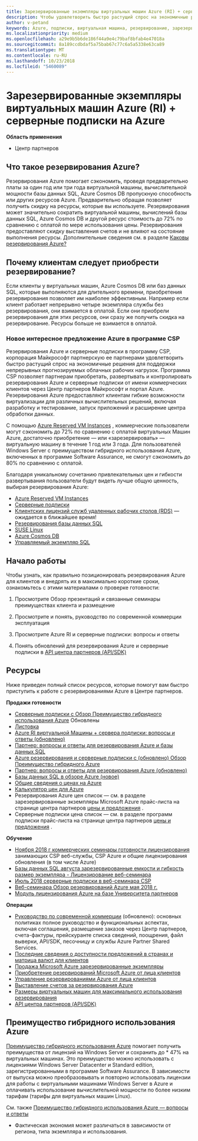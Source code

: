 ```yaml
---
title: Зарезервированные экземпляры виртуальных машин Azure (RI) + серверные подписки на Azure | Центр партнеров
description: Чтобы удовлетворить быстро растущий спрос на экономичные решения для непрерывных и четко прогнозируемых облачных рабочих нагрузок, мы включили Azure RI и серверные подписки в партнерскую программу CSP. Программа CSP позволяет партнерам приобретать, развертывать и контролировать Azure RI и серверные подписки от имени коммерческих клиентов через Центр партнеров Майкрософт и портал Azure.
author: v-petand
keywords: Azure, подписки, виртуальная машина, резервирование, зарезервированных экземпляров
ms.localizationpriority: medium
ms.openlocfilehash: a29e9b5b6de186f44a9e4c79baf8bfab4e47018a
ms.sourcegitcommit: 8a189ccdbdaf5a75bab67c77c6a5a5338e63ca89
ms.translationtype: MT
ms.contentlocale: ru-RU
ms.lasthandoff: 10/23/2018
ms.locfileid: "5460089"
---
```

<!-- Mike Aasen wrote and owns this topic -->

# <a name="azure-reserved-vm-instances-ri--server-subscriptions-for-azure"></a>Зарезервированные экземпляры виртуальных машин Azure (RI) + серверные подписки на Azure

**Область применения**

-  Центр партнеров
 
## <a name="what-are-azure-reservations"></a>Что такое резервирования Azure?

Резервирования Azure помогает сэкономить, проведя предварительно платы за один год или три года виртуальной машины, вычислительной мощности базы данных SQL, Azure Cosmos DB пропускную способность или других ресурсов Azure. Предварительно обращая позволяет получить скидку на ресурсы, которые вы используете. Резервирования может значительно сократить виртуальной машины, вычислений базы данных SQL, Azure Cosmos DB и другой ресурс стоимость до 72% по сравнению с оплатой по мере использования цены. Резервирования предоставляют скидку выставления счетов и не влияют на состояние выполнения ресурсы. Дополнительные сведения см. в разделе [Каковы резервирования Azure?](https://docs.microsoft.com/azure/billing/billing-save-compute-costs-reservations)

## <a name="why-should-customers-buy-a-reservation"></a>Почему клиентам следует приобрести резервирование?

Если клиенты у виртуальных машин, Azure Cosmos DB или баз данных SQL, которые выполняются для длительного времени, приобретения резервирования позволяет им наиболее эффективным. Например если клиент работает непрерывно четыре экземпляра службы без резервирования, они взимается в оплатой. Если они приобрели резервирования для этих ресурсов, они сразу же получить скидка на резервирование. Ресурсы больше не взимается в оплатой.

 
### <a name="compelling-new-azure-offer-in-csp"></a>Новое интересное предложение Azure в программе CSP 

Резервирования Azure и серверные подписки в программу CSP, корпорация Майкрософт партнерскую ее партнерами удовлетворить быстро растущий спрос на экономичные решения для поддержки непрерывных прогнозируемых облачных рабочих нагрузок. Программа CSP позволяет партнерам приобретать, развертывать и контролировать резервирования Azure и серверные подписки от имени коммерческих клиентов через Центр партнеров Майкрософт и портал Azure. Резервирования Azure предоставляют клиентам гибкие возможности виртуализации для различных вычислительных решений, включая разработку и тестирование, запуск приложений и расширение центра обработки данных. 

С помощью [Azure Reserved VM Instances](https://azure.microsoft.com/en-us/pricing/reserved-vm-instances/) , коммерческие пользователи могут сэкономить до 72% по сравнению с оплатой виртуальных Машин Azure, достаточно приобретение — или «зарезервировать» — виртуальную машину в течение 1 год или 3 года. Для пользователей Windows Server с преимуществом гибридного использования Azure, включенных в программе Software Assurance, не смогут сэкономить до 80% по сравнению с оплатой. 

Благодаря уникальному сочетанию привлекательных цен и гибкости развертывания пользователи будут видеть лучше общую ценность, выбирая резервирования Azure: 

- [Azure Reserved VM Instances](https://docs.microsoft.com/azure/virtual-machines/windows/prepay-reserved-vm-instances)
- [Серверные подписки](https://www.microsoft.com/Licensing/news/windows-sql-server-through-csp) 
- [Клиентских лицензий служб удаленных рабочих столов (RDS)](https://cloudblogs.microsoft.com/windowsserver/2018/10/03/remote-desktop-services-2019-generally-available-with-windows-server-2019/) — ожидается в ближайшее время!
- [Резервирования базы данных SQL](https://docs.microsoft.com/azure/sql-database/sql-database-reserved-capacity)
- [SUSE Linux](https://docs.microsoft.com/azure/virtual-machines/linux/prepay-suse-software-charges)
- [Azure Cosmos DB](https://docs.microsoft.com/azure/cosmos-db/cosmos-db-reserved-capacity)
- [Управляемый экземпляр SQL](https://docs.microsoft.com/azure/sql-database/sql-database-managed-instance)




## <a name="getting-started"></a>Начало работы

Чтобы узнать, как правильно позиционировать резервирования Azure для клиентов и внедрять их в максимально короткие сроки, ознакомьтесь с этими материалами о проверке готовности:

1.  Просмотрите Обзор презентаций и связанные семинары преимуществах клиента и размещение

2.  Просмотрите и понять, руководство по современной коммерции эксплуатация

5.  Просмотрите Azure RI и серверные подписки: вопросы и ответы

6.  Понять обновлений для резервирования Azure и серверные подписки в [API центра партнеров (API/SDK)](https://docs.microsoft.com/en-us/partner-center/develop/purchase-azure-reserved-vm-instances)

## <a name="resources"></a>Ресурсы 

Ниже приведен полный список ресурсов, которые помогут вам быстро приступить к работе с резервированиями Azure в Центре партнеров. 

**Продажи готовности**

- [Серверные подписки с Обзор Преимущество гибридного использования Azure](https://www.yammer.com/cloudpartnercommunity/#/files/141644181) Обновлены
- [Листовка](http://assetsprod.microsoft.com/mpn/Azure-RI-Sales-Sheet-CSP.pdf)
- [Azure RI виртуальной Машины + сервера подписки: вопросы и ответы (обновлено)](https://www.yammer.com/cloudpartnercommunity/)
- [Партнер: вопросы и ответы для резервирования Azure и базы данных SQL](http://assetsprod.microsoft.com/Partner-faq-for-azure-reservations-sql-db.docx)
- [Azure резервирования и серверные подписки с (обновлено) Обзор Преимущество гибридного Azure](http://assetsprod.microsoft.com/Azure-reservations-and-server-subscriptions-with-azure-hybrid-benefit.pptx)
- [Партнер: вопросы и ответы для резервирования Azure (обновлено)](http://assetsprod.microsoft.com/Partner-faq-for-azure-reservations.docx)
- [Базы данных SQL в обзоре Azure (новое)](http://assetsprod.microsoft.com/Sql-db-in-azure-overview.pptx)
- [Общие сведения о ценах на Azure](https://azure.microsoft.com/pricing/#explore-cost)
- [Калькулятор цен для Azure](https://azure.microsoft.com/pricing/calculator/)
- Резервирования Azure цен список — см. в разделе зарезервированные экземпляры Microsoft Azure прайс-листа на странице центра партнеров [цены и предложения](http://assetsprod.microsoft.com/modern-offers-country-currency-availability.xlsx) .
- Серверные подписки цена список — см. в разделе программ подписки прайс-листа на странице центра партнеров [цены и предложения](http://assetsprod.microsoft.com/modern-offers-country-currency-availability.xlsx) .

**Обучение**

- [Ноября 2018 г коммерческих семинары готовности лицензирования](https://na01.safelinks.protection.outlook.com/?url=https%3A%2F%2Fcommercial-licensing.eventbuilder.com%2F%3Flandingpageid%3DV0Bx6L&data=02%7C01%7Cv-oumaki%40microsoft.com%7C96e24687952242e1ff0c08d62ada13f3%7C72f988bf86f141af91ab2d7cd011db47%7C1%7C0%7C636743513471330495&sdata=DjPAKnW%2BpVekRS3Zngy2uwAkTpU4z1O%2Fh56NuTOmCzM%3D&reserved=0) занимающих CSP веб-службы, CSP Azure и общие лицензирования обновления (в том числе Azure)
- [Базы данных SQL августа зарезервированные емкости и гибкость размер экземпляра - Лицензирование веб-семинара](https://commercial-licensing.eventbuilder.com/view?eventid=d0t9g4)
- [Июль 2018 серверные подписки в веб-семинара CSP](https://commercial-licensing.eventbuilder.com/Server_Subscriptions_in_CSP_P2_July)
- [Веб-семинара Обзор резервирований Azure мая 2018 г.](https://commercial-licensing.eventbuilder.com/Reserved_Instances_in_CSP_May_Option_1)
- [Модуль лицензирования Azure на базе Университета партнеров](https://aka.ms/azure_partner_licensing)

**Операции**

- [Руководство по современной коммерции](http://assetsprod.microsoft.com/mpn/Partner-Center-Modern-Commerce-Operating-Guide.docx) (обновлено): основных политиках полное руководство и функциональных аспектах, включая соглашения, размещение заказов через Центр партнеров, счета-фактуры, прейскуранте списка сведений, поощрения, файл выверки, API/SDK, песочницу и службы Azure Partner Shared Services.
- [Последние сведения о доступности предложений в странах и матрица валют для клиентов](http://assetsprod.microsoft.com/modern-offers-country-currency-availability.xlsx)
- [Продажа Microsoft Azure зарезервированные экземпляры](https://go.microsoft.com/fwlink/?linkid=872806)
- [Приобретение резервирований Microsoft Azure от лица клиентов](https://go.microsoft.com/fwlink/?linkid=872807)
- [Управление резервированиями Azure от лица клиентов](https://go.microsoft.com/fwlink/?linkid=872808)
- [Выставление счетов за резервирования Azure](https://go.microsoft.com/fwlink/?linkid=872809)
- [Размеры виртуальных машин для максимального использования резервирования](https://go.microsoft.com/fwlink/?linkid=872810)
- [API центра партнеров (API/SDK)](https://docs.microsoft.com/en-us/partner-center/develop/purchase-azure-reserved-vm-instances)













































## <a name="azure-hybrid-benefit"></a>Преимущество гибридного использования Azure
[Преимущество гибридного использования Azure](https://azure.microsoft.com/pricing/hybrid-benefit) помогает получить преимущества от лицензий на Windows Server и сохранить до * 47% на виртуальных машинах. Это преимущество можно использовать с лицензиями Windows Server Datacenter и Standard edition, зарегистрированными в программе Software Assurance. В зависимости от выпуска можно преобразовывать и повторно использовать лицензии для работы с виртуальными машинами Windows Server в Azure и оплачивать использование вычислительной мощности по более низким тарифам (тарифы для виртуальных машин Linux).

См. также [Преимущество гибридного использования Azure — вопросы и ответы](https://azure.microsoft.com/en-us/pricing/hybrid-benefit/faq/)

* Фактическая экономия может различаться в зависимости от региона, типа экземпляра и использования.

